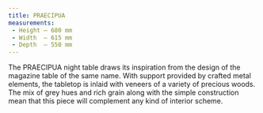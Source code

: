 ```yaml
---
title: PRAECIPUA
measurements:
 - Height — 680 mm
 - Width  — 615 mm
 - Depth  — 550 mm
---
```


The PRAECIPUA night table draws its inspiration from the design of the magazine table of the same name. With support provided by crafted metal elements, the tabletop is inlaid with veneers of a variety of precious woods. The mix of grey hues and rich grain along with the simple construction mean that this piece will complement any kind of interior scheme.
